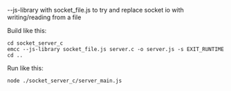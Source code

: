 --js-library with socket_file.js to try and replace socket io with writing/reading from a file

Build like this:

```
cd socket_server_c
emcc --js-library socket_file.js server.c -o server.js -s EXIT_RUNTIME
cd ..
```

Run like this:
```
node ./socket_server_c/server_main.js
```
